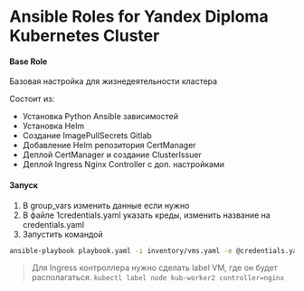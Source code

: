 # Ansible Roles for Yandex Diploma Kubernetes Cluster

#### Base Role
Базовая настройка для жизнедеятельности кластера

Состоит из:
- Установка Python Ansible зависимостей
- Установка Helm
- Создание ImagePullSecrets Gitlab
- Добавление Helm репозитория CertManager
- Деплой CertManager и создание ClusterIssuer
- Деплой Ingress Nginx Controller с доп. настройками

#### Запуск
1. В group_vars изменить данные если нужно
2. В файле 1credentials.yaml указать креды, изменить название на credentials.yaml
3. Запустить командой
```bash
ansible-playbook playbook.yaml -i inventory/vms.yaml -e @credentials.yaml
```
> Для Ingress контроллера нужно сделать label VM, где он будет располагаться.
`kubectl label node kub-worker2 controller=nginx`
